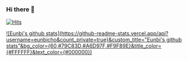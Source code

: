 ### Hi there 👋

[![Hits](https://hits.seeyoufarm.com/api/count/incr/badge.svg?url=https%3A%2F%2Fgithub.com%2Feunbicho&count_bg=%23FFFFFF&title_bg=%23B3DF71&icon=snapcraft.svg&icon_color=%23EAFFD8&title=hits&edge_flat=true)](https://hits.seeyoufarm.com)

[![Eunbi's github stats](https://github-readme-stats.vercel.app/api?username=eunbicho&count_private=true}&custom_title="Eunbi's github stats"&bg_color={60,#79C83D,#A6D97F,#F9F89E}&title_color={#FFFFFF}&text_color={#000000})](https://github.com/anuraghazra/github-readme-stats)


